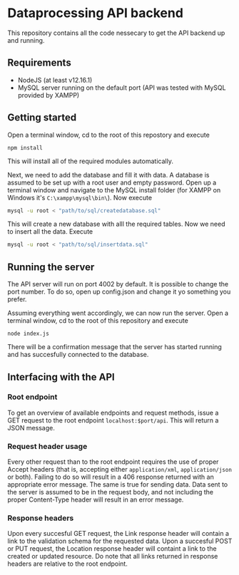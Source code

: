 # Dataprocessing API backend

This repository contains all the code nessecary to get the API backend up and running.

## Requirements
- NodeJS (at least v12.16.1)
- MySQL server running on the default port (API was tested with MySQL provided by XAMPP)

## Getting started
Open a terminal window, cd to the root of this repostory and execute
```
npm install
```
This will install all of the required modules automatically.

Next, we need to add the database and fill it with data. A database is assumed to be set up with a root user and empty password. Open up a terminal window and navigate to the MySQL install folder (for XAMPP on Windows it's `C:\xampp\mysql\bin\`). Now execute
```sh
mysql -u root < "path/to/sql/createdatabase.sql"
```
This will create a new database with alll the required tables. Now we need to insert all the data. Execute
```sh
mysql -u root < "path/to/sql/insertdata.sql"
```
## Running the server
The API server will run on port 4002 by default. It is possible to change the port number. To do so, open up config.json and change it yo something you prefer.

Assuming everything went accordingly, we can now run the server. Open a terminal window, cd to the root of this repository and execute
```
node index.js
```
There will be a confirmation message that the server has started running and has succesfully connected to the database.

## Interfacing with the API

### Root endpoint
To get an overview of available endpoints and request methods, issue a GET request to the root endpoint `localhost:$port/api`. This will return a JSON message.

### Request header usage
Every other request than to the root endpoint requires the use of proper Accept headers (that is, accepting either `application/xml`, `application/json` or both). Failing to do so will result in a 406 response returned with an appropriate error message. The same is true for sending data. Data sent to the server is assumed to be in the request body, and not including the proper Content-Type header will result in an error message.

### Response headers
Upon every succesful GET request, the Link response header will contain a link to the validation schema for the requested data. Upon a succesful POST or PUT request, the Location response header will containt a link to the created or updated resource. Do note that all links returned in response headers are relative to the root endpoint.